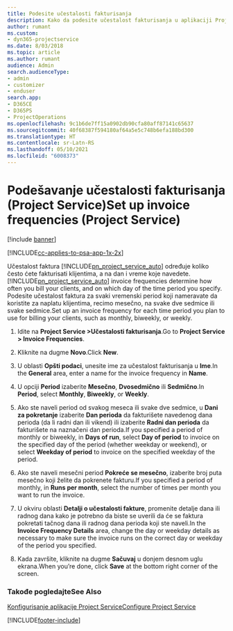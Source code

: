 ```yaml
---
title: Podesite učestalosti fakturisanja
description: Kako da podesite učestalost fakturisanja u aplikaciji Project Service
author: rumant
ms.custom:
- dyn365-projectservice
ms.date: 8/03/2018
ms.topic: article
ms.author: rumant
audience: Admin
search.audienceType:
- admin
- customizer
- enduser
search.app:
- D365CE
- D365PS
- ProjectOperations
ms.openlocfilehash: 9c1b6de7ff15a0902db90cfa80aff87141c65637
ms.sourcegitcommit: 40f68387f594180af64a5e5c748b6efa188bd300
ms.translationtype: HT
ms.contentlocale: sr-Latn-RS
ms.lasthandoff: 05/10/2021
ms.locfileid: "6008373"
---
```

# <a name="set-up-invoice-frequencies-project-service"></a><span data-ttu-id="9f0e8-103">Podešavanje učestalosti fakturisanja (Project Service)</span><span class="sxs-lookup"><span data-stu-id="9f0e8-103">Set up invoice frequencies (Project Service)</span></span>

[!include [banner](../includes/psa-now-project-operations.md)]

[!INCLUDE[cc-applies-to-psa-app-1x-2x](../includes/cc-applies-to-psa-app-1x-2x.md)]

<span data-ttu-id="9f0e8-104">Učestalost faktura [!INCLUDE[pn_project_service_auto](../includes/pn-project-service-auto.md)] određuje koliko često ćete fakturisati klijentima, a na dan i vreme koje navedete.</span><span class="sxs-lookup"><span data-stu-id="9f0e8-104">[!INCLUDE[pn_project_service_auto](../includes/pn-project-service-auto.md)] invoice frequencies determine how often you bill your clients, and on which day of the time period you specify.</span></span> <span data-ttu-id="9f0e8-105">Podesite učestalost faktura za svaki vremenski period koji nameravate da koristite za naplatu klijentima, recimo mesečno, na svake dve sedmice ili svake sedmice.</span><span class="sxs-lookup"><span data-stu-id="9f0e8-105">Set up an invoice frequency for each time period you plan to use for billing your clients, such as monthly, biweekly, or weekly.</span></span>  
  
1.  <span data-ttu-id="9f0e8-106">Idite na **Project Service >Učestalosti fakturisanja**.</span><span class="sxs-lookup"><span data-stu-id="9f0e8-106">Go to **Project Service > Invoice Frequencies**.</span></span>  
  
2.  <span data-ttu-id="9f0e8-107">Kliknite na dugme **Novo**.</span><span class="sxs-lookup"><span data-stu-id="9f0e8-107">Click **New**.</span></span>  
  
3.  <span data-ttu-id="9f0e8-108">U oblasti **Opšti podaci**, unesite ime za učestalost fakturisanja u **Ime**.</span><span class="sxs-lookup"><span data-stu-id="9f0e8-108">In the **General** area, enter a name for the invoice frequency in **Name**.</span></span>  
  
4.  <span data-ttu-id="9f0e8-109">U opciji **Period** izaberite **Mesečno**, **Dvosedmično** ili **Sedmično**.</span><span class="sxs-lookup"><span data-stu-id="9f0e8-109">In **Period**, select **Monthly**, **Biweekly**, or **Weekly**.</span></span>  
  
5.  <span data-ttu-id="9f0e8-110">Ako ste naveli period od svakog meseca ili svake dve sedmice, u **Dani za pokretanje** izaberite **Dan perioda** da fakturišete navedenog dana perioda (da li radni dan ili vikend) ili izaberite **Radni dan perioda** da fakturišete na naznačeni dan perioda.</span><span class="sxs-lookup"><span data-stu-id="9f0e8-110">If you specified a period of monthly or biweekly, in **Days of run**, select **Day of period** to invoice on the specified day of the period (whether weekday or weekend), or select **Weekday of period** to invoice on the specified weekday of the period.</span></span>  
  
6.  <span data-ttu-id="9f0e8-111">Ako ste naveli mesečni period **Pokreće se mesečno**, izaberite broj puta mesečno koji želite da pokrenete fakturu.</span><span class="sxs-lookup"><span data-stu-id="9f0e8-111">If you specified a period of monthly, in **Runs per month**, select the number of times per month you want to run the invoice.</span></span>  
  
7.  <span data-ttu-id="9f0e8-112">U okviru oblasti **Detalji o učestalosti fakture**, promenite detalje dana ili radnog dana kako je potrebno da biste se uverili da će se faktura pokretati tačnog dana ili radnog dana perioda koji ste naveli.</span><span class="sxs-lookup"><span data-stu-id="9f0e8-112">In the **Invoice Frequency Details** area, change the day or weekday details as necessary to make sure the invoice runs on the correct day or weekday of the period you specified.</span></span>  
  
8.  <span data-ttu-id="9f0e8-113">Kada završite, kliknite na dugme **Sačuvaj** u donjem desnom uglu ekrana.</span><span class="sxs-lookup"><span data-stu-id="9f0e8-113">When you’re done, click **Save** at the bottom right corner of the screen.</span></span>  
  
### <a name="see-also"></a><span data-ttu-id="9f0e8-114">Takođe pogledajte</span><span class="sxs-lookup"><span data-stu-id="9f0e8-114">See Also</span></span>  
 [<span data-ttu-id="9f0e8-115">Konfigurisanje aplikacije Project Service</span><span class="sxs-lookup"><span data-stu-id="9f0e8-115">Configure Project Service</span></span>](../psa/configure.md)


[!INCLUDE[footer-include](../includes/footer-banner.md)]